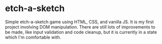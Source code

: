 # etch-a-sketch
Simple etch-a-sketch game using HTML, CSS, and vanilla JS. It is my first project involving DOM manipulation. There are still lots of improvements to be made, like input validation and code cleanup, but it is currently in a state which I'm comfortable with.
